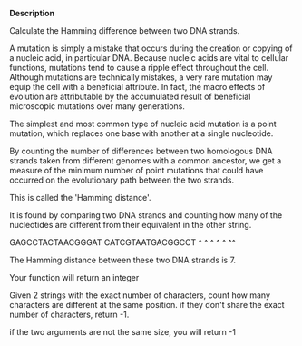 **Description**


Calculate the Hamming difference between two DNA strands.

A mutation is simply a mistake that occurs during the creation or
copying of a nucleic acid, in particular DNA. Because nucleic acids are
vital to cellular functions, mutations tend to cause a ripple effect
throughout the cell. Although mutations are technically mistakes, a very
rare mutation may equip the cell with a beneficial attribute. In fact,
the macro effects of evolution are attributable by the accumulated
result of beneficial microscopic mutations over many generations.

The simplest and most common type of nucleic acid mutation is a point
mutation, which replaces one base with another at a single nucleotide.

By counting the number of differences between two homologous DNA strands
taken from different genomes with a common ancestor, we get a measure of
the minimum number of point mutations that could have occurred on the
evolutionary path between the two strands.

This is called the 'Hamming distance'.

It is found by comparing two DNA strands and counting how many of the
nucleotides are different from their equivalent in the other string.

GAGCCTACTAACGGGAT
CATCGTAATGACGGCCT
^ ^ ^  ^ ^    ^^


The Hamming distance between these two DNA strands is 7.

Your function will return an integer

Given 2 strings with the exact number of characters, count how many characters are different at the same position. if they don't share the exact number of characters, return -1.

if the two arguments are not the same size, you will return -1
